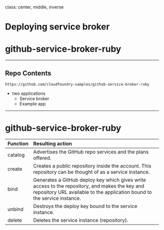 class: center, middle, inverse

# Deploying service broker
# github-service-broker-ruby


---
## Repo Contents

`https://github.com/cloudfoundry-samples/github-service-broker-ruby`

* two applications
  - Service broker
  - Example app

---
# github-service-broker-ruby


Function | Resulting action |
-------- | :--------------- |
catalog | Advertises the GitHub repo services and the plans offered.
create | Creates a public repository inside the account. This repository can be thought of as a service instance.
bind | Generates a GitHub deploy key which gives write access to the repository, and makes the key and repository URL available to the application bound to the service instance.
unbind | Destroys the deploy key bound to the service instance.
delete | Deletes the service instance (repository).

